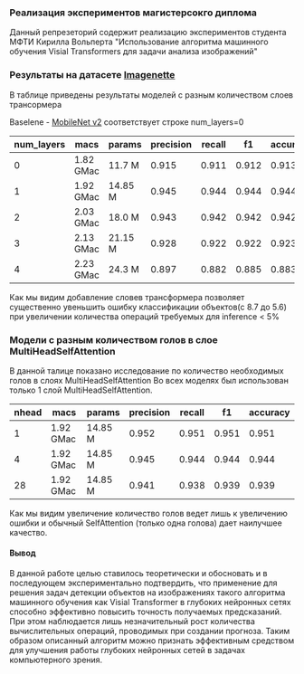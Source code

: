 ### Реализация экспериментов магистерсокго диплома
Данный репрезеторий содержит реализацию экспериментов студента МФТИ Кирилла Вольперта 
"Использование алгоритма машинного обучения Visial Transformers для задачи анализа изображений"


### Результаты на датасете [Imagenette](https://github.com/fastai/imagenette)
 В таблице приведены результаты моделей с разным количеством слоев трансормера
 
 Baselene - [MobileNet v2](https://arxiv.org/abs/1801.04381) соответствует строке num_layers=0
 

num_layers|	macs|	params|	precision|	recall|	f1|	accuracy|
--- | --- | ---| ---|---| ---|---|
0|	1.82 GMac|	11.7 M|	    0.915|	0.911|	0.912|	0.913|
1|	1.92 GMac|	14.85 M|	0.945|	0.944|	0.944|	0.944|
2|	2.03 GMac|	18.0 M|	    0.943|	0.942|	0.942|	0.942|
3|	2.13 GMac|	21.15 M|	0.928|	0.922|	0.922|	0.923|
4|	2.23 GMac|	24.3 M|	    0.897|	0.882|	0.885|	0.883|

Как мы видим добавление словев трансформера позволяет существенно увеньшить ошибку классификации
объектов(с 8.7 до 5.6) при увеличении количества операций требуемых для inference < 5%


### Модели с разным количеством голов в слое MultiHeadSelfAttention
В данной талице показано исследование по количество необходимых голов в слоях MultiHeadSelfAttention
Во всех моделях был использован только 1 слой MultiHeadSelfAttention.

nhead|	macs	|params	|precision	|recall	|f1	|accuracy|
--- | --- | ---| ---|---| ---|---|
1	|1.92 GMac|	14.85 M|	0.952|	0.951|	0.951|	0.951|
4	|1.92 GMac|	14.85 M|	0.945|	0.944|	0.944|	0.944|
28	|1.92 GMac|	14.85 M|	0.941|	0.938|	0.939|	0.939|

Как мы видим увеличение количество голов ведет лишь к увеличению ошибки и обычный SelfAttention
(только одна голова) дает наилучшее качество.


#### Вывод
В данной работе целью ставилось теоретически и обосновать и в последующем экспериментально
подтвердить, что применение для решения задач детекции объектов на изображениях такого алгоритма
машинного обучения как Visial Transformer в глубоких нейронных сетях способно эффективно повысить
точность получаемых предсказаний. При этом наблюдается лишь незначительный рост количества
вычислительных операций, проводимых при создании прогноза. Таким образом описанный алгоритм можно
признать эффективным средством для улучшения работы глубоких нейронных сетей в задачах компьютерного
зрения.
